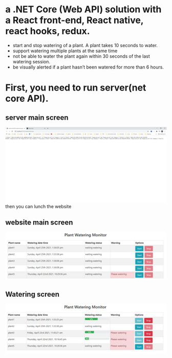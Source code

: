# a .NET Core (Web API) solution with a React front-end, React native, react hooks, redux. 
- start and stop watering of a plant. A plant takes 10 seconds to water.
- support watering multiple plants at the same time
- not be able to water the plant again within 30 seconds of the last watering session.
- be visually alerted if a plant hasn’t been watered for more than 6 hours.
# First, you need to run server(net core API).
## server main screen
![image](images/serverScreen.jpg)
then you can lunch the website
## website main screen
![image](images/frontMainScreen.jpg)

## Watering screen
![image](images/wateringScreen.jpg)
